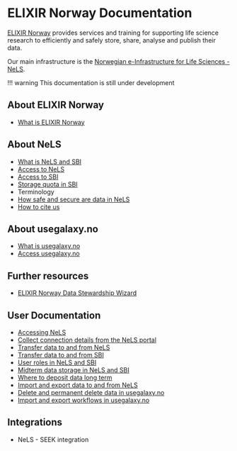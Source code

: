 # ELIXIR Norway Documentation

[ELIXIR Norway](https://elixir.no) provides services and training for supporting life science research to efficiently and safely store, share, analyse and publish their data.

Our main infrastructure is the [Norwegian e-Infrastructure for Life Sciences - NeLS](https://nels.bioinfo.no/).

!!! warning
    This documentation is still under development

## About ELIXIR Norway
* [What is ELIXIR Norway](about.html#what-is-elixir-norway)

## About NeLS
* [What is NeLS and SBI](about.html#what-is-nels-and-sbi)
* [Access to NeLS](about.html#access-to-nels)
* [Access to SBI](about.html#access-to-sbi)
* [Storage quota in SBI](about.html#storage-quota-in-sbi)
* Terminology
* [How safe and secure are data in NeLS](about.html#how-safe-and-secure-are-data-in-nels)
* [How to cite us](about.html#how-to-cite-us)

## About usegalaxy.no
* [What is usegalaxy.no](about.html#what-is-usegalaxyno)
* [Access usegalaxy.no](about.html#access-usegalaxyno)

## Further resources
* [ELIXIR Norway Data Stewardship Wizard](about.html#elixir-norway-data-stewardship-wizard)

## User Documentation
* [Accessing NeLS](user-doc.html#accessing-nels)
* [Collect connection details from the NeLS portal](user-doc.html#collect-connection-details-from-the-nels-portal)
* [Transfer data to and from NeLS](user-doc.html#transfer-data-to-and-from-nels)
* [Transfer data to and from SBI](user-doc.html#transfer-data-to-and-from-sbi)
* [User roles in NeLS and SBI](user-doc.html#user-roles-in-nels-and-sbi)
* [Midterm data storage in NeLS and SBI](user-doc.html#midterm-data-storage-in-nels-and-sbi)
* [Where to deposit data long term](user-doc.html#where-to-deposit-data-long-term)
* [Import and export data to and from NeLS](user-doc.html#import-and-export-galaxy-histories-to-and-from-nels)
* [Delete and permanent delete data in usegalaxy.no](user-doc.html#delete-and-permanent-delete-data-in-usegalaxyno)
* [Import and export workflows in usegalaxy.no](user-doc.html#import-and-export-workflows-in-usegalaxyno)


## Integrations

* NeLS - SEEK integration
<!--- * DSW integration -->

<!--- ## API Documentation -->

<!--- ## Development -->
